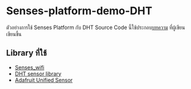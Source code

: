 # Senses-platform-demo-DHT
ตัวอย่างการใช้ Senses Platform กับ DHT
Source Code นี้ใช้ประกอบ[บทความ](https://medium.com/@chan2sook/iot-%E0%B9%84%E0%B8%9B%E0%B8%81%E0%B8%B1%E0%B8%9A-senses-platform-bd6726e24849?sk=6deae0326c0289d86878f76d036f72a0) ที่ผู้เขียนเขียนขึ้น

## Library ที่ใช้
- [Senses_wifi](https://github.com/Isaranu/Senses_wifi)
- [DHT sensor library](https://github.com/adafruit/DHT-sensor-library)
- [Adafruit Unified Sensor](https://github.com/adafruit/Adafruit_Sensor)
